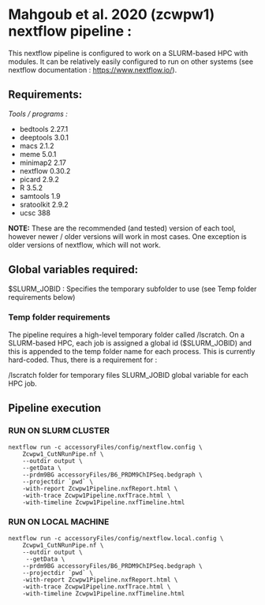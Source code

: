 # Mahgoub et al. 2020 (zcwpw1) nextflow pipeline : 
This nextflow pipeline is configured to work on a SLURM-based HPC with modules. It can be relatively easily configured to run on other systems (see nextflow documentation : https://www.nextflow.io/). 

## Requirements:
*Tools / programs :*
- bedtools	2.27.1
- deeptools	3.0.1
- macs	2.1.2
- meme	5.0.1
- minimap2	2.17
- nextflow	0.30.2
- picard	2.9.2
- R	3.5.2
- samtools	1.9
- sratoolkit	2.9.2
- ucsc	388

**NOTE:** These are the recommended (and tested) version of each tool, however newer / older versions will work in most cases. One exception is older versions of nextflow, which will not work. 

## Global variables required: 
$SLURM_JOBID   : Specifies the temporary subfolder to use  (see Temp folder requirements below)

### Temp folder requirements
The pipeline requires a high-level temporary folder called /lscratch. On a SLURM-based HPC, each job is assigned a global id ($SLURM_JOBID) and this is appended to the temp folder name for each process. This is currently hard-coded. Thus, there is a requirement for :

/lscratch folder for temporary files
SLURM_JOBID global variable for each HPC job.

## Pipeline execution

### RUN ON SLURM CLUSTER
```
nextflow run -c accessoryFiles/config/nextflow.config \
    Zcwpw1_CutNRunPipe.nf \
    --outdir output \
    --getData \
    --prdm9BG accessoryFiles/B6_PRDM9ChIPSeq.bedgraph \
    --projectdir `pwd` \
    -with-report Zcwpw1Pipeline.nxfReport.html \
    -with-trace Zcwpw1Pipeline.nxfTrace.html \
    -with-timeline Zcwpw1Pipeline.nxfTimeline.html
```

### RUN ON LOCAL MACHINE
```
nextflow run -c accessoryFiles/config/nextflow.local.config \
    Zcwpw1_CutNRunPipe.nf \
    --outdir output \
     --getData \
    --prdm9BG accessoryFiles/B6_PRDM9ChIPSeq.bedgraph \
    --projectdir `pwd` \
    -with-report Zcwpw1Pipeline.nxfReport.html \
    -with-trace Zcwpw1Pipeline.nxfTrace.html \
    -with-timeline Zcwpw1Pipeline.nxfTimeline.html
```






